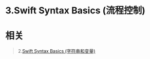 # 3.Swift Syntax Basics (流程控制)

# 相关

> 2.[Swift Syntax Basics (字符串和变量)](https://github.com/zfanli/notes/blob/master/swift/2.SyntaxBasicsPart1.md)
